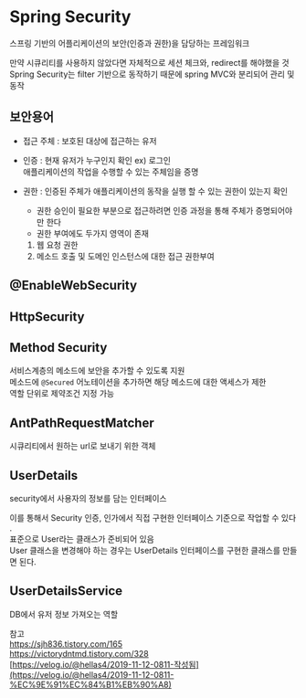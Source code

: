 # Spring Security  
스프링 기반의 어플리케이션의 보안(인증과 권한)을  담당하는 프레임워크  

만약 시큐리티를 사용하지 않았다면 자체적으로 세션 체크와, redirect를 해야했을 것  
Spring Security는 filter 기반으로 동작하기 때문에 spring MVC와 분리되어 관리 및 동작  

## 보안용어
- 접근 주체 : 보호된 대상에 접근하는 유저  
- 인증 : 현재 유저가 누구인지 확인 ex) 로그인   
  애플리케이션의 작업을 수행할 수 있는 주체임을 증명  

- 권한 : 인증된 주체가 애플리케이션의 동작을 실행 할 수 있는 권한이 있는지 확인
  - 권한 승인이 필요한 부분으로 접근하려면 인증 과정을 통해 주체가 증명되어야만 한다
  - 권한 부여에도 두가지 영역이 존재
  1. 웹 요청 권한
  2. 메소드 호출 및 도메인 인스턴스에 대한 접근 권한부여  


## @EnableWebSecurity  

## HttpSecurity
## Method Security  
서비스계층의 메소드에 보안을 추가할 수 있도록 지원   
메소드에 ```@Secured``` 어노테이션을 추가하면 해당 메소드에 대한 액세스가 제한  
역할 단위로 제약조건 지정 가능   

## AntPathRequestMatcher  
시큐리티에서 원하는 url로 보내기 위한 객체

## UserDetails
security에서 사용자의 정보를 담는 인터페이스

이를 통해서 Security 인증, 인가에서 직접 구현한 인터페이스 기준으로 작업할 수 있다 .  
표준으로 User라는 클래스가 준비되어 있음   
User 클래스을 변경해야 하는 경우는 UserDetails 인터페이스를 구현한 클래스를 만들면 된다.

## UserDetailsService
DB에서 유저 정보 가져오는 역할   

참고    
https://sjh836.tistory.com/165  
https://victorydntmd.tistory.com/328  
[https://velog.io/@hellas4/2019-11-12-0811-작성됨](https://velog.io/@hellas4/2019-11-12-0811-%EC%9E%91%EC%84%B1%EB%90%A8)
